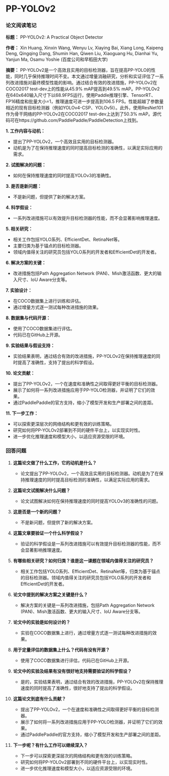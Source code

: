 # PP-YOLOv2

### 论文阅读笔记

**标题：** PP-YOLOv2: A Practical Object Detector

**作者：** Xin Huang, Xinxin Wang, Wenyu Lv, Xiaying Bai, Xiang Long, Kaipeng Deng, Qingqing Dang, Shumin Han, Qiwen Liu, Xiaoguang Hu, Dianhai Yu, Yanjun Ma, Osamu Yoshie (百度公司和早稻田大学)

**摘要：** PP-YOLOv2是一个高效且实用的目标检测器，旨在提高PP-YOLO的性能，同时几乎保持推理时间不变。本文通过增量消融研究，分析和实证评估了一系列改进措施对最终模型性能的影响。通过结合有效的改进措施，PP-YOLOv2在COCO2017 test-dev上的性能从45.9% mAP提高到49.5% mAP。PP-YOLOv2在640x640输入尺寸下以68.9FPS运行，使用Paddle推理引擎、TensorRT、FP16精度和批量大小=1，推理速度可进一步提高到106.5 FPS。性能超越了参数量相近的现有目标检测器（例如YOLOv4-CSP、YOLOv5l）。此外，使用ResNet101作为骨干网络的PP-YOLOv2在COCO2017 test-dev上达到了50.3% mAP。源代码可在https://github.com/PaddlePaddle/PaddleDetection上找到。

**1. 工作内容与动机：**
   - 提出了PP-YOLOv2，一个高效且实用的目标检测器。
   - 动机是为了在保持推理速度的同时提高目标检测的准确性，以满足实际应用的需求。

**2. 试图解决的问题：**
   - 如何在保持推理速度的同时提高YOLOv3的准确性。

**3. 是否是新问题：**
   - 不是新问题，但提供了新的解决方案。

**4. 科学假设：**
   - 一系列改进措施可以有效提升目标检测器的性能，而不会显著影响推理速度。

**5. 相关研究：**
   - 相关工作包括YOLO系列、EfficientDet、RetinaNet等。
   - 主要归类为基于锚点的目标检测器。
   - 领域内值得关注的研究员包括YOLO系列的开发者和EfficientDet的开发者。

**6. 解决方案的关键：**
   - 改进措施包括Path Aggregation Network (PAN)、Mish激活函数、更大的输入尺寸、IoU Aware分支等。

**7. 实验设计：**
   - 在COCO数据集上进行训练和评估。
   - 通过增量方式逐一测试每种改进措施的效果。

**8. 数据集与代码开源：**
   - 使用了COCO数据集进行评估。
   - 代码已在GitHub上开源。

**9. 实验结果与假设支持：**
   - 实验结果表明，通过结合有效的改进措施，PP-YOLOv2在保持推理速度的同时提高了准确性，支持了提出的科学假设。

**10. 论文贡献：**
   - 提出了PP-YOLOv2，一个在速度和准确性之间取得更好平衡的目标检测器。
   - 展示了如何将一系列改进措施应用于PP-YOLO检测器，并证明了它们的效果。
   - 通过PaddlePaddle的官方支持，缩小了模型开发和生产部署之间的差距。

**11. 下一步工作：**
   - 可以探索更深层次的网络结构和更有效的训练策略。
   - 研究如何将PP-YOLOv2部署到不同的硬件平台上，以实现实时性。
   - 进一步优化推理速度和模型大小，以适应资源受限的环境。

### 回答问题

1. **这篇论文做了什么工作，它的动机是什么？**
   - 论文提出了PP-YOLOv2，一个高效且实用的目标检测器。动机是为了在保持推理速度的同时提高目标检测的准确性，以满足实际应用的需求。

2. **这篇论文试图解决什么问题？**
   - 论文试图解决如何在保持推理速度的同时提高YOLOv3的准确性的问题。

3. **这是否是一个新的问题？**
   - 不是新问题，但提供了新的解决方案。

4. **这篇文章要验证一个什么科学假设？**
   - 验证的科学假设是一系列改进措施可以有效提升目标检测器的性能，而不会显著影响推理速度。

5. **有哪些相关研究？如何归类？谁是这一课题在领域内值得关注的研究员？**
   - 相关工作包括YOLO系列、EfficientDet、RetinaNet等，归类为基于锚点的目标检测器。领域内值得关注的研究员包括YOLO系列的开发者和EfficientDet的开发者。

6. **论文中提到的解决方案之关键是什么？**
   - 解决方案的关键是一系列改进措施，包括Path Aggregation Network (PAN)、Mish激活函数、更大的输入尺寸、IoU Aware分支等。

7. **论文中的实验是如何设计的？**
   - 实验在COCO数据集上进行，通过增量方式逐一测试每种改进措施的效果。

8. **用于定量评估的数据集上什么？代码有没有开源？**
   - 使用了COCO数据集进行评估，代码已在GitHub上开源。

9. **论文中的实验及结果有没有很好地支持需要验证的科学假设？**
   - 是的，实验结果表明，通过结合有效的改进措施，PP-YOLOv2在保持推理速度的同时提高了准确性，很好地支持了提出的科学假设。

10. **这篇论文到底有什么贡献？**
    - 提出了PP-YOLOv2，一个在速度和准确性之间取得更好平衡的目标检测器。
    - 展示了如何将一系列改进措施应用于PP-YOLO检测器，并证明了它们的效果。
    - 通过PaddlePaddle的官方支持，缩小了模型开发和生产部署之间的差距。

11. **下一步呢？有什么工作可以继续深入？**
    - 下一步可以探索更深层次的网络结构和更有效的训练策略。
    - 研究如何将PP-YOLOv2部署到不同的硬件平台上，以实现实时性。
    - 进一步优化推理速度和模型大小，以适应资源受限的环境。
